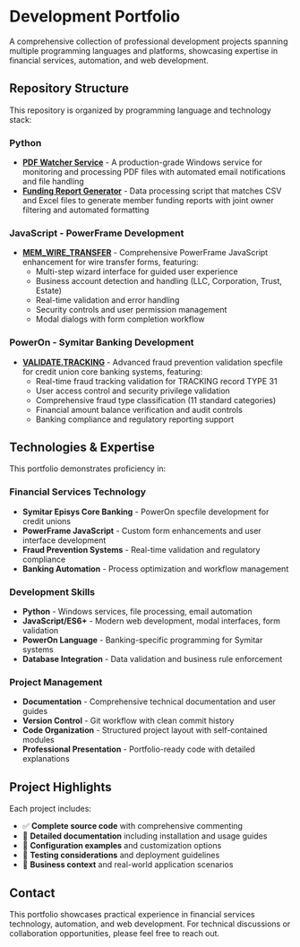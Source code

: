 # Development Portfolio

A comprehensive collection of professional development projects spanning multiple programming languages and platforms, showcasing expertise in financial services, automation, and web development.

## Repository Structure

This repository is organized by programming language and technology stack:

### Python
- **[PDF Watcher Service](python/pdf-watcher/)** - A production-grade Windows service for monitoring and processing PDF files with automated email notifications and file handling
- **[Funding Report Generator](python/funding_script/)** - Data processing script that matches CSV and Excel files to generate member funding reports with joint owner filtering and automated formatting

### JavaScript - PowerFrame Development
- **[MEM_WIRE_TRANSFER](javascript/MEM_WIRE_TRANSFER/)** - Comprehensive PowerFrame JavaScript enhancement for wire transfer forms, featuring:
  - Multi-step wizard interface for guided user experience
  - Business account detection and handling (LLC, Corporation, Trust, Estate)
  - Real-time validation and error handling
  - Security controls and user permission management
  - Modal dialogs with form completion workflow

### PowerOn - Symitar Banking Development
- **[VALIDATE.TRACKING](PowerOn/VALIDATE.TRACKING/)** - Advanced fraud prevention validation specfile for credit union core banking systems, featuring:
  - Real-time fraud tracking validation for TRACKING record TYPE 31
  - User access control and security privilege validation
  - Comprehensive fraud type classification (11 standard categories)
  - Financial amount balance verification and audit controls
  - Banking compliance and regulatory reporting support

## Technologies & Expertise

This portfolio demonstrates proficiency in:

### Financial Services Technology
- **Symitar Episys Core Banking** - PowerOn specfile development for credit unions
- **PowerFrame JavaScript** - Custom form enhancements and user interface development
- **Fraud Prevention Systems** - Real-time validation and regulatory compliance
- **Banking Automation** - Process optimization and workflow management

### Development Skills
- **Python** - Windows services, file processing, email automation
- **JavaScript/ES6+** - Modern web development, modal interfaces, form validation
- **PowerOn Language** - Banking-specific programming for Symitar systems
- **Database Integration** - Data validation and business rule enforcement

### Project Management
- **Documentation** - Comprehensive technical documentation and user guides
- **Version Control** - Git workflow with clean commit history
- **Code Organization** - Structured project layout with self-contained modules
- **Professional Presentation** - Portfolio-ready code with detailed explanations

## Project Highlights

Each project includes:
- ✅ **Complete source code** with comprehensive commenting
- 📖 **Detailed documentation** including installation and usage guides
- 🔧 **Configuration examples** and customization options
- 🧪 **Testing considerations** and deployment guidelines
- 🏢 **Business context** and real-world application scenarios

## Contact

This portfolio showcases practical experience in financial services technology, automation, and web development. For technical discussions or collaboration opportunities, please feel free to reach out.